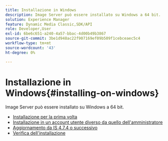 ```yaml
---
title: Installazione in Windows
description: Image Server può essere installato su Windows a 64 bit.
solution: Experience Manager
feature: Dynamic Media Classic,SDK/API
role: Developer,User
exl-id: 6be6c651-a240-4a57-bbac-4d00b49b3867
source-git-commit: 3be1d948ac22f907169ef09b509f1cebceaec5c4
workflow-type: tm+mt
source-wordcount: '43'
ht-degree: 0%

---
```


# Installazione in Windows{#installing-on-windows}

Image Server può essere installato su Windows a 64 bit.

* [Installazione per la prima volta](t-first-time-installation-win.md)
* [Installazione in un account utente diverso da quello dell&#39;amministratore](t-diff-account-win.md)
* [Aggiornamento da IS 4.7.4 o successivo](t-update-win.md)
* [Verifica dell&#39;installazione](t-verify-win.md)
